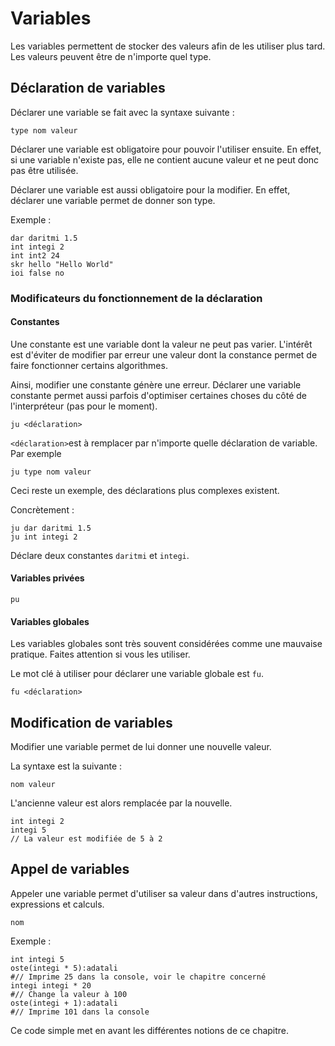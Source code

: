 
# Variables

Les variables permettent de stocker des valeurs afin de les utiliser plus tard. Les valeurs peuvent être de n'importe quel type.

## Déclaration de variables

Déclarer une variable se fait avec la syntaxe suivante :

```skribi
type nom valeur
```

Déclarer une variable est obligatoire pour pouvoir l'utiliser ensuite. En effet, si une variable n'existe pas, elle ne contient aucune valeur et ne peut donc pas être utilisée.

Déclarer une variable est aussi obligatoire pour la modifier. En effet, déclarer une variable permet de donner son type.

Exemple :

```skribi
dar daritmi 1.5
int integi 2
int int2 24
skr hello "Hello World"
ioi false no
```

### Modificateurs du fonctionnement de la déclaration

#### Constantes

Une constante est une variable dont la valeur ne peut pas varier. L'intérêt est d'éviter de modifier par erreur une valeur dont la constance permet de faire fonctionner certains algorithmes.

Ainsi, modifier une constante génère une erreur. Déclarer une variable constante permet aussi parfois d'optimiser certaines choses du côté de l'interpréteur (pas pour le moment).

```skribi
ju <déclaration>
```

`<déclaration>`est à remplacer par n'importe quelle déclaration de variable. Par exemple

```skribi
ju type nom valeur
```

Ceci reste un exemple, des déclarations plus complexes existent.

Concrètement :

```skribi
ju dar daritmi 1.5
ju int integi 2
```

Déclare deux constantes `daritmi` et `integi`.

#### Variables privées

`pu`

#### Variables globales

Les variables globales sont très souvent considérées comme une mauvaise pratique. Faites attention si vous les utiliser.

Le mot clé à utiliser pour déclarer une variable globale est  `fu`.

```skribi
fu <déclaration>
```

## Modification de variables

Modifier une variable permet de lui donner une nouvelle valeur.

La syntaxe est la suivante :

```skribi
nom valeur
```

L'ancienne valeur est alors remplacée par la nouvelle.

```skribi
int integi 2
integi 5
// La valeur est modifiée de 5 à 2
```

## Appel de variables

Appeler une variable permet d'utiliser sa valeur dans d'autres instructions, expressions et calculs.

```skribi
nom
```

Exemple :

```skribi
int integi 5
oste(integi * 5):adatali
#// Imprime 25 dans la console, voir le chapitre concerné
integi integi * 20
#// Change la valeur à 100
oste(integi + 1):adatali
#// Imprime 101 dans la console
```

Ce code simple met en avant les différentes notions de ce chapitre.

